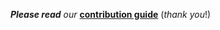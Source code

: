 _**Please read** our_
[**contribution guide**](https://github.com/samuelbetio/SBTemplano)
(_thank you_!)
